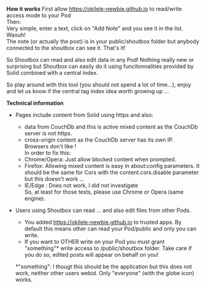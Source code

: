 **How it works** 
First allow https://okilele-newbie.github.io to read/write access mode to your Pod  
Then:  
Very simple, enter a text, click on "Add Note" and you see it in the list. Waouh!  
The note (or actually the post) is in your public/shoutbox folder but anybody connected to the shoutbox can see it.
That's it!

So Shoutbox can read and also edit data in any Pod! Nothing really new or surprising but Shoutbox can easily do it using funcitonnalities provided by Solid combined with a central index.

So play around with this tool (you should not spend a lot of time...), enjoy and let us know if the central tag index idea worth growing up ...

**Technical information**
- Pages include content from Solid using https and also:
  - data from CouchDb and this is active mixed content as the CouchDb server is not https.
  - cross-origin content as  the CouchDb server has its own IP.    
Browsers don't like !  
In order to fix this:
  - Chrome/Opera: Just allow blocked content when prompted.
  - Firefox: Allowing mixed content is easy in about:config parameters. It should be the same for Cors with the content.cors.disable parameter but this doesn't work ...
  - IE/Edge : Does not work, I did not investigate  
So, at least for those tests, please use Chrome or Opera (same engine).

- Users using Shoutbox can read ... and also edit files from other Pods.
  - You added https://okilele-newbie.github.io to trusted apps. By default this means other can read your Pod/public and only you can write.
  - If you want to OTHER write on your Pod you must grant "something"* write access to /public/shoutbox folder. Take care if you do so, edited posts will appear on behalf on you!    
  
  *"something": I thougt this should be the application but this does not work, neither other users webid. Only "everyone" (with the globe icon) works.
  
